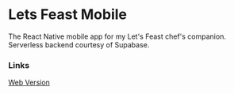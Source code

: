 # Lets Feast Mobile

The React Native mobile app for my Let's Feast chef's companion. Serverless backend courtesy of Supabase.

### Links

[Web Version](https://lf.tawandamunongo.tech)
